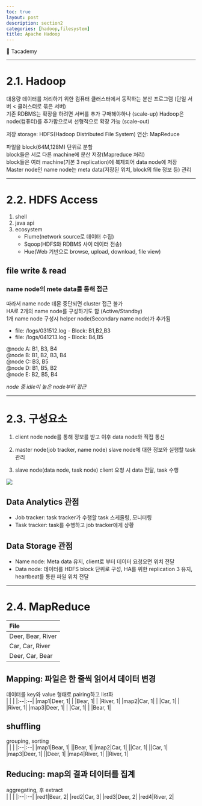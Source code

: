 ```yaml
---
toc: true
layout: post
description: section2
categories: [hadoop,filesystem]
title: Apache Hadoop
---
```

 
📎 Tacademy

---

# 2.1. Hadoop

대용량 데이터를 처리하기 위한 컴퓨터 클러스터에서 동작하는 분산 프로그램 (단일 서버 < 클러스터로 묶은 서버)  
기존 RDBMS는 확장을 하려면 서버를 추가 구매해야하나 (scale-up)
Hadoop은 node(컴퓨터)를 추가함으로써 선형적으로 확장 가능 (scale-out)

저장 storage: HDFS(Hadoop Distributed File System)
연산: MapReduce


파일을 block(64M,128M) 단위로 분할  
block들은 서로 다른 machine에 분산 저장(Mapreduce 처리)  
block들은 여러 machine(기본 3 replication)에 복제되어 data node에 저장  
Master node인 name node는 meta data(저장된 위치, block의 file 정보 등) 관리  


---
# 2.2. HDFS Access

1) shell
2) java api
3) ecosystem
    - Flume(network source로 데이터 수집)
    - Sqoop(HDFS와 RDBMS 사이 데이터 전송)
    - Hue(Web 기반으로 browse, upload, download, file view)
 
## file write & read

### name node의 mete data를 통해 접근
따라서 name node 데몬 중단되면 cluster 접근 불가  
HA로 2개의 name node를 구성하기도 함 (Active/Standby)  
1개 name node 구성시 helper node(Secondary name node)가 추가됨  

- file: /logs/031512.log  - Block: B1,B2,B3
- file: /logs/041213.log  - Block: B4,B5

\@node A: B1, B3, B4  
\@node B: B1, B2, B3, B4  
\@node C: B3, B5  
\@node D: B1, B5, B2  
\@node E: B2, B5, B4  

*node 중 idle이 높은 node부터 접근*


---
# 2.3. 구성요소

1) client
node node를 통해 정보를 받고 이후 data node와 직접 통신  

2) master node(job tracker, name node)
slave node에 대한 정보와 실행할 task 관리  

3) slave node(data node, task node)
client 요청 시 data 전달, task 수행  



![]({{site.baseurl}}/images/mapreduce.png)


## Data Analytics 관점

- Job tracker: task tracker가 수행할 task 스케줄링, 모니터링
- Task tracker: task를 수행하고 job tracker에게 상황 

## Data Storage 관점

- Name node: Meta data 유지, client로 부터 데이터 요청오면 위치 전달
- Data node: 데이터를 HDFS block 단위로 구성, HA를 위한 replication 3 유지, heartbeat를 통한 파일 위치 전달




---
# 2.4. MapReduce

|File| 
|:--|
|Deer, Bear, River|
|Car, Car, River|
|Deer, Car, Bear|

## Mapping: 파일은 한 줄씩 읽어서 데이터 변경
데이터를 key와 value 형태로 pairing하고 list화  
|   |   |
|:--|:--|
|map1|Deer, 1|
|    |Bear, 1|
|    |River, 1|
|map2|Car, 1|
|    |Car, 1|
|    |River, 1|
|map3|Deer, 1|
|    |Car, 1|
|    |Bear, 1|


## shuffling
grouping, sorting  
|   |   |
|:--|:--|
|map1|Bear, 1|
||Bear, 1|
|map2|Car, 1|
||Car, 1|
||Car, 1|
|map3|Deer, 1|
||Deer, 1|
|map4|River, 1|
||River, 1|


## Reducing: map의 결과 데이터를 집계
aggregating,  후 extract  
|   |   |
|:--|:--|
|red1|Bear, 2|
|red2|Car, 3|
|red3|Deer, 2|
|red4|River, 2|











